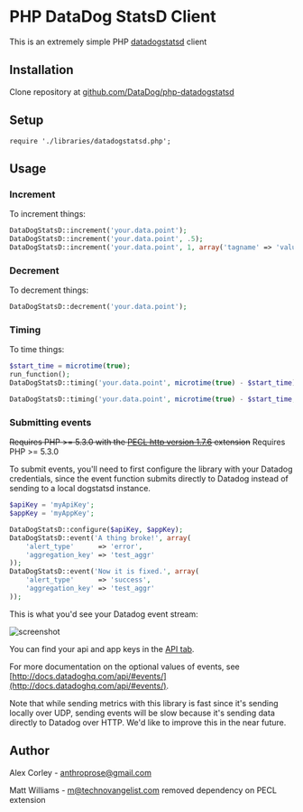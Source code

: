 # PHP DataDog StatsD Client

This is an extremely simple PHP [datadogstatsd](http://www.datadoghq.com/) client

## Installation

Clone repository at [github.com/DataDog/php-datadogstatsd](https://github.com/DataDog/php-datadogstatsd)

## Setup

`require './libraries/datadogstatsd.php';`
 
## Usage

### Increment

To increment things:

``` php
DataDogStatsD::increment('your.data.point');
DataDogStatsD::increment('your.data.point', .5);
DataDogStatsD::increment('your.data.point', 1, array('tagname' => 'value'));
```

### Decrement

To decrement things:

``` php
DataDogStatsD::decrement('your.data.point');
```

### Timing

To time things:

``` php
$start_time = microtime(true);
run_function();
DataDogStatsD::timing('your.data.point', microtime(true) - $start_time);

DataDogStatsD::timing('your.data.point', microtime(true) - $start_time, 1, array('tagname' => 'value'));
```

### Submitting events

~~Requires PHP >= 5.3.0 with the [PECL http version 1.7.6](http://www.php.net/manual/en/http.install.php) extension~~
Requires PHP >= 5.3.0

To submit events, you'll need to first configure the library with your
Datadog credentials, since the event function submits directly to Datadog
instead of sending to a local dogstatsd instance.

``` php
$apiKey = 'myApiKey';
$appKey = 'myAppKey';

DataDogStatsD::configure($apiKey, $appKey);
DataDogStatsD::event('A thing broke!', array(
	'alert_type'      => 'error',
	'aggregation_key' => 'test_aggr'
));
DataDogStatsD::event('Now it is fixed.', array(
	'alert_type'      => 'success',
	'aggregation_key' => 'test_aggr'
));
```

This is what you'd see your Datadog event stream:

![screenshot](https://img.skitch.com/20120817-c6pi1e55rs2xjt3ktp2k1h67e7.png)

You can find your api and app keys in the [API tab](https://app.datadoghq.com/account/settings#api).

For more documentation on the optional values of events, see [http://docs.datadoghq.com/api/#events/](http://docs.datadoghq.com/api/#events/).

Note that while sending metrics with this library is fast since it's sending
locally over UDP, sending events will be slow because it's sending data
directly to Datadog over HTTP. We'd like to improve this in the near future.

## Author

Alex Corley - anthroprose@gmail.com

Matt Williams - m@technovangelist.com removed dependency on PECL extension